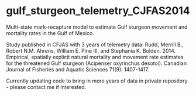 # gulf_sturgeon_telemetry_CJFAS2014
Multi-state mark-recapture model to estimate Gulf sturgeon movement and mortality rates in the Gulf of Mexico. 

Study published in CFJAS with 3 years of telemetry data:
Rudd, Merrill B., Robert N.M. Ahrens, William E. Pine III, and Stephania K. Bolden. 2014. Empirical, spatially explicit natural mortality and movement rate estimates for the threatened Gulf sturgeon (Acipenser oxyrinchus desotoi). Canadian Journal of Fisheries and Aquatic Sciences 71(9): 1407-1417.

Currently updating code to bring in more years of data in private repository - please contact me if interested. 
